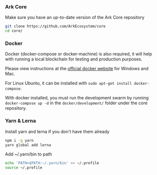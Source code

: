 ### Ark Core
Make sure you have an up-to-date version of the Ark Core repository
```sh
git clone https://github.com/ArkEcosystem/core
cd core/
```
### Docker
Docker (docker-compose or docker-machine) is also required, it will help with running a local blockchain for testing and production purposes.

Please view instructions at the [official docker website](https://docker.io/get-started) for Windows and Mac.

For Linux Ubuntu, it can be installed with `sudo apt-get install docker-compose`.

With docker installed, you must run the development swarm by running `docker-compose up -d` in the `docker/development/` folder under the core repository.

### Yarn & Lerna
Install yarn and lerna if you don't have them already
```sh
npm i -g yarn
yarn global add lerna
```

Add ~/.yarn/bin to path
```sh
echo 'PATH=$PATH:~/.yarn/bin' >> ~/.profile
source ~/.profile
```


